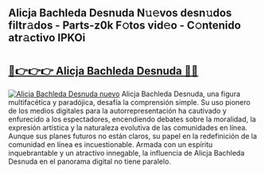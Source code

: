 ## Alicja Bachleda Desnuda N𝚞𝚎vos desn𝚞dos filtr𝚊dos - Parts-z0k F𝚘tos vid𝚎o - C𝚘ntenido atr𝚊ctivo IPKOi

# <h2><a href="http://mb8t29.tromn.icu/?c=Alicja+Bachleda+Desnuda">🔗👉👉👉 Alicja Bachleda Desnuda 🔗🔗</a></h2>

[![Alicja Bachleda Desnuda nuevo](https://i.imgur.com/pEAQMta.gif)](http://mb8t29.tromn.icu/?c=Alicja+Bachleda+Desnuda)
Alicja Bachleda Desnuda, una figura multifacética y paradójica, desafía la comprensión simple. Su uso pionero de los medios digitales para la autorrepresentación ha cautivado y enfurecido a los espectadores, encendiendo debates sobre la moralidad, la expresión artística y la naturaleza evolutiva de las comunidades en línea. Aunque sus planes futuros no están claros, su papel en la redefinición de la comunidad en línea es incuestionable. Armada con un espíritu inquebrantable y un atractivo innegable, la influencia de Alicja Bachleda Desnuda en el panorama digital no tiene paralelo.
